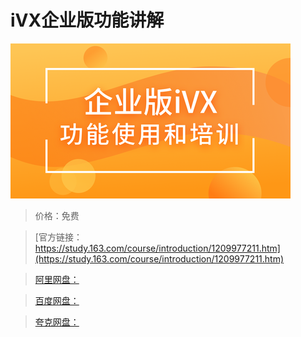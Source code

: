 # iVX企业版功能讲解

![img](../../../assets/study163/free/f170b14608e64f968dfa96740c32eeee.png)

> 价格：免费

> [官方链接：https://study.163.com/course/introduction/1209977211.htm](https://study.163.com/course/introduction/1209977211.htm)

> [阿里网盘：]()

> [百度网盘：]()

> [夸克网盘：]()
